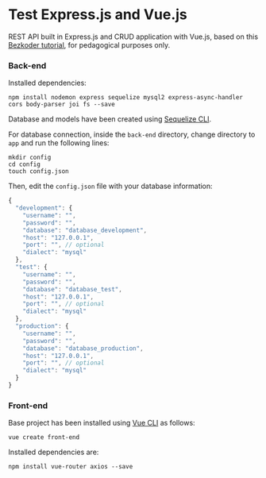 # Test Express.js and Vue.js

REST API built in Express.js and CRUD application with Vue.js, based on this [Bezkoder tutorial](https://bezkoder.com/vue-js-node-js-express-mysql-crud-example/), for pedagogical purposes only.

### Back-end

Installed dependencies:

```
npm install nodemon express sequelize mysql2 express-async-handler cors body-parser joi fs --save
```

Database and models have been created using [Sequelize CLI](https://www.npmjs.com/package/sequelize-cli).

For database connection, inside the ```back-end``` directory, change directory to ```app``` and run the following lines:

```
mkdir config
cd config
touch config.json
```

Then, edit the ```config.json``` file with your database information:

```js
{
  "development": {
    "username": "",
    "password": "",
    "database": "database_development",
    "host": "127.0.0.1",
    "port": "", // optional
    "dialect": "mysql"
  },
  "test": {
    "username": "",
    "password": "",
    "database": "database_test",
    "host": "127.0.0.1",
    "port": "", // optional
    "dialect": "mysql"
  },
  "production": {
    "username": "",
    "password": "",
    "database": "database_production",
    "host": "127.0.0.1",
    "port": "", // optional
    "dialect": "mysql"
  }
}
```

### Front-end

Base project has been installed using [Vue CLI](https://cli.vuejs.org/) as follows:

```
vue create front-end
```

Installed dependencies are:

```
npm install vue-router axios --save
```
